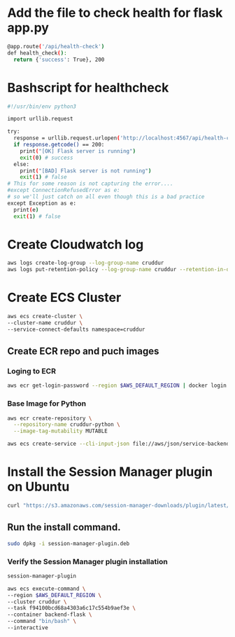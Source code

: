 # Add the file to check health for flask app.py
```sh
@app.route('/api/health-check')
def health_check():
  return {'success': True}, 200
```
# Bashscript for healthcheck
```sh
#!/usr/bin/env python3

import urllib.request

try:
  response = urllib.request.urlopen('http://localhost:4567/api/health-check')
  if response.getcode() == 200:
    print("[OK] Flask server is running")
    exit(0) # success
  else:
    print("[BAD] Flask server is not running")
    exit(1) # false
# This for some reason is not capturing the error....
#except ConnectionRefusedError as e:
# so we'll just catch on all even though this is a bad practice
except Exception as e:
  print(e)
  exit(1) # false
```
# Create Cloudwatch log
```sh
aws logs create-log-group --log-group-name cruddur
aws logs put-retention-policy --log-group-name cruddur --retention-in-days 1
```
# Create ECS Cluster
```sh
aws ecs create-cluster \
--cluster-name cruddur \
--service-connect-defaults namespace=cruddur
```
## Create ECR  repo and puch images 
### Loging to ECR
```sh
aws ecr get-login-password --region $AWS_DEFAULT_REGION | docker login --username AWS --password-stdin "$AWS_ACCOUNT_ID.dkr.ecr.$AWS_DEFAULT_REGION.amazonaws.com"
```
### Base Image for Python
```sh
aws ecr create-repository \
  --repository-name cruddur-python \
  --image-tag-mutability MUTABLE
```


```sh
aws ecs create-service --cli-input-json file://aws/json/service-backend-flask.json
```
# Install the Session Manager plugin on Ubuntu
```sh
curl "https://s3.amazonaws.com/session-manager-downloads/plugin/latest/ubuntu_64bit/session-manager-plugin.deb" -o "session-manager-plugin.deb"
```
## Run the install command.
```sh
sudo dpkg -i session-manager-plugin.deb
```
### Verify the Session Manager plugin installation
```sh
session-manager-plugin
```
```sh
aws ecs execute-command \
--region $AWS_DEFAULT_REGION \
--cluster cruddur \
--task f94100bcd68a4303a6c17c554b9aef3e \
--container backend-flask \
--command "bin/bash" \
--interactive 
```
